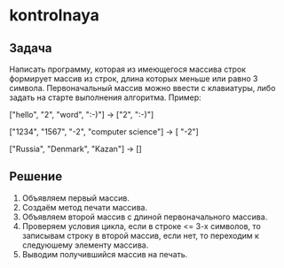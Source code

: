 # kontrolnaya
## Задача

Написать программу, которая из имеющегося массива строк формирует массив из строк, длина которых меньше или равно 3 символа. Первоначальный массив можно ввести с клавиатуры, либо задать на старте выполнения алгоритма. Пример:

["hello", "2", "word", ":-)"] -> ["2", ":-)"]

["1234", "1567", "-2", "computer science"] -> [ "-2"]

["Russia", "Denmark", "Kazan"] -> []

## Решение

1. Объявляем первый массив.
2. Создаём метод печати массива.
3. Объявляем второй массив с длиной первоначального массива.
4. Проверяем условия цикла, если в строке <= 3-х символов, то записывам строку в второй массив, если нет, то переходим к следуюшему элементу массива.
5. Выводим получившийся массив на печать.